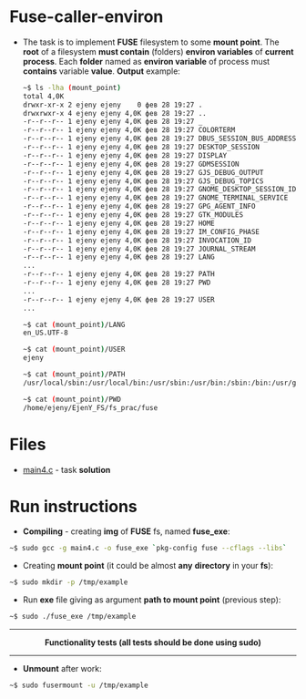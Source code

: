 # Fuse-caller-environ

* The task is to implement **FUSE** filesystem to some **mount point**. The **root** of a filesystem **must contain** (folders) **environ variables** of **current process**. 
Each **folder** named as **environ variable** of process must **contains** variable **value**. **Output** example:
  ```sh
  ~$ ls -lha (mount_point)
  total 4,0K
  drwxr-xr-x 2 ejeny ejeny    0 фев 28 19:27 .
  drwxrwxr-x 4 ejeny ejeny 4,0K фев 28 19:27 ..
  -r--r--r-- 1 ejeny ejeny 4,0K фев 28 19:27 _
  -r--r--r-- 1 ejeny ejeny 4,0K фев 28 19:27 COLORTERM
  -r--r--r-- 1 ejeny ejeny 4,0K фев 28 19:27 DBUS_SESSION_BUS_ADDRESS
  -r--r--r-- 1 ejeny ejeny 4,0K фев 28 19:27 DESKTOP_SESSION
  -r--r--r-- 1 ejeny ejeny 4,0K фев 28 19:27 DISPLAY
  -r--r--r-- 1 ejeny ejeny 4,0K фев 28 19:27 GDMSESSION
  -r--r--r-- 1 ejeny ejeny 4,0K фев 28 19:27 GJS_DEBUG_OUTPUT
  -r--r--r-- 1 ejeny ejeny 4,0K фев 28 19:27 GJS_DEBUG_TOPICS
  -r--r--r-- 1 ejeny ejeny 4,0K фев 28 19:27 GNOME_DESKTOP_SESSION_ID
  -r--r--r-- 1 ejeny ejeny 4,0K фев 28 19:27 GNOME_TERMINAL_SERVICE
  -r--r--r-- 1 ejeny ejeny 4,0K фев 28 19:27 GPG_AGENT_INFO
  -r--r--r-- 1 ejeny ejeny 4,0K фев 28 19:27 GTK_MODULES
  -r--r--r-- 1 ejeny ejeny 4,0K фев 28 19:27 HOME
  -r--r--r-- 1 ejeny ejeny 4,0K фев 28 19:27 IM_CONFIG_PHASE
  -r--r--r-- 1 ejeny ejeny 4,0K фев 28 19:27 INVOCATION_ID
  -r--r--r-- 1 ejeny ejeny 4,0K фев 28 19:27 JOURNAL_STREAM
  -r--r--r-- 1 ejeny ejeny 4,0K фев 28 19:27 LANG
  ...
  -r--r--r-- 1 ejeny ejeny 4,0K фев 28 19:27 PATH
  -r--r--r-- 1 ejeny ejeny 4,0K фев 28 19:27 PWD
  ...
  -r--r--r-- 1 ejeny ejeny 4,0K фев 28 19:27 USER
  ...
  
  ~$ cat (mount_point)/LANG 
  en_US.UTF-8
  
  ~$ cat (mount_point)/USER
  ejeny
  
  ~$ cat (mount_point)/PATH
  /usr/local/sbin:/usr/local/bin:/usr/sbin:/usr/bin:/sbin:/bin:/usr/games:/usr/local/games:/snap/bin
  
  ~$ cat (mount_point)/PWD
  /home/ejeny/EjenY_FS/fs_prac/fuse
  ```
  
# Files
* [main4.c](https://github.com/EjenY-Poltavchiny/Filesystems-prac/blob/main/fuse-caller-env/main4.c) - task **solution**
  
# Run instructions 
* **Compiling** - creating **img** of **FUSE** fs, named **fuse_exe**:
```sh
~$ sudo gcc -g main4.c -o fuse_exe `pkg-config fuse --cflags --libs`
```
* Creating **mount point** (it could be almost **any** **directory** in your **fs**):
```sh
~$ sudo mkdir -p /tmp/example
```
* Run **exe** file giving as argument **path to mount point** (previous step):
```sh
~$ sudo ./fuse_exe /tmp/example
```
----
$$\textbf{Functionality tests (all tests should be done using sudo)}$$

----
* **Unmount** after work:
```sh
~$ sudo fusermount -u /tmp/example
```
  

